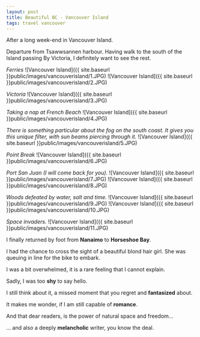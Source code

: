 ```yaml
---
layout: post
title: Beautiful BC - Vancouver Island
tags: travel vancouver
---
```


After a long week-end in Vancouver Island.

Departure from Tsawwsannen harbour.
Having walk to the south of the Island passing By Victoria, I definitely want to see the rest.

*Ferries*
![Vancouver Island]({{ site.baseurl }}public/images/vancouverisland/1.JPG)
![Vancouver Island]({{ site.baseurl }}public/images/vancouverisland/2.JPG)

*Victoria*
![Vancouver Island]({{ site.baseurl }}public/images/vancouverisland/3.JPG)

*Taking a nap at French Beach*
![Vancouver Island]({{ site.baseurl }}public/images/vancouverisland/4.JPG)

*There is something particular about the fog on the south coast.*
*It gives you this unique filter, with sun beams piercing through it.*
![Vancouver Island]({{ site.baseurl }}public/images/vancouverisland/5.JPG)

*Point Break*
![Vancouver Island]({{ site.baseurl }}public/images/vancouverisland/6.JPG)

*Port San Juan (I will come back for you).*
![Vancouver Island]({{ site.baseurl }}public/images/vancouverisland/7.JPG)
![Vancouver Island]({{ site.baseurl }}public/images/vancouverisland/8.JPG)

*Woods defeated by water, salt and time.*
![Vancouver Island]({{ site.baseurl }}public/images/vancouverisland/9.JPG)
![Vancouver Island]({{ site.baseurl }}public/images/vancouverisland/10.JPG)

*Space invaders.*
![Vancouver Island]({{ site.baseurl }}public/images/vancouverisland/11.JPG)

I finally returned by foot from **Nanaimo** to **Horseshoe Bay**.

I had the chance to cross the sight of a beautiful blond hair girl.
She was queuing in line for the bike to embark.

I was a bit overwhelmed, it is a rare feeling that I cannot explain.

Sadly, I was too **shy** to say hello.

I still think about it, a missed moment that you regret and **fantasized** about.

It makes me wonder, if I am still capable of **romance**.

And that dear readers, is the power of natural space and freedom...

... and also a deeply **melancholic** writer, you know the deal.
